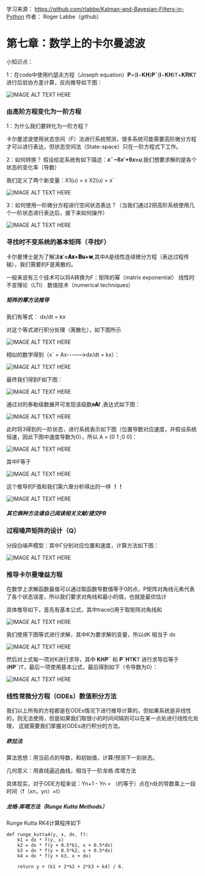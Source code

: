 学习来源：
https://github.com/rlabbe/Kalman-and-Bayesian-Filters-in-Python
作者：
Roger Labbe（github）


# 第七章：数学上的卡尔曼滤波

小知识点：

1：在code中使用约瑟夫方程（Joseph equation）𝐏=(𝐈−𝐊𝐇)𝐏¯(𝐈−𝐊𝐇)𝖳+𝐊𝐑𝐊𝖳 进行后验协方差计算，反向推导如下图：

![IMAGE ALT TEXT HERE](https://github.com/xdwgood/Navigation-and-control/blob/xdwgood-patch-1/123.png)

### 由高阶方程变化为一阶方程

1：为什么我们要转化为一阶方程？

卡尔曼滤波使用状态空间（F）法进行系统预测，很多系统可能需要高阶微分方程才可以进行表达，但状态空间法（State-space）只在一阶方程式下工作。

2：如何转换？  假设给定系统有如下描述：**𝑥¨−6𝑥˙+9𝑥=𝑢**,我们想要求解的是各个状态的变化率（导数）

我们定义了两个新变量：X1(u) = x    X2(u) = x`

![IMAGE ALT TEXT HERE](https://github.com/xdwgood/Navigation-and-control/blob/xdwgood-patch-1/10.png)

3：如何使用一阶微分方程进行空间状态表达？（当我们通过2把高阶系统使用几个一阶状态进行表达后，接下来如何操作）

![IMAGE ALT TEXT HERE](https://github.com/xdwgood/Navigation-and-control/blob/xdwgood-patch-1/11.png)

### 寻找时不变系统的基本矩阵（寻找F）

卡尔曼博士是为了解决**𝐱˙=𝐀𝐱+𝐁𝐮+𝐰**,其中A是线性连续微分方程（表达过程传输），我们需要的F是离散的。

一般来说有三个技术可以将A转换为F：矩阵的幂（matrix exponential）  线性时不变理论（LTI）   数值技术（numerical techniques）

##### 矩阵的幂方法推导

我们有等式： dx/dt = kx

对这个等式进行积分处理（离散化），如下图所示

![IMAGE ALT TEXT HERE](https://github.com/xdwgood/Navigation-and-control/blob/xdwgood-patch-1/12.png)

相似的数学得到（x` = Ax----->dx/dt = kx）：

![IMAGE ALT TEXT HERE](https://github.com/xdwgood/Navigation-and-control/blob/xdwgood-patch-1/13.png)

最终我们得到F如下图：

![IMAGE ALT TEXT HERE](https://github.com/xdwgood/Navigation-and-control/blob/xdwgood-patch-1/14.png)

通过对的泰勒级数展开可发现该级数**𝑒𝐀𝑡** ,表达式如下图：

![IMAGE ALT TEXT HERE](https://github.com/xdwgood/Navigation-and-control/blob/xdwgood-patch-1/15.png)

此时将3得到的一阶状态，进行系统表示如下图（位置导数对应速度，并假设系统恒速，因此下图中速度导数为0），所以 A = [0 1 ;0 0]：

![IMAGE ALT TEXT HERE](https://github.com/xdwgood/Navigation-and-control/blob/xdwgood-patch-1/16.png)

其中F等于

![IMAGE ALT TEXT HERE](https://github.com/xdwgood/Navigation-and-control/blob/xdwgood-patch-1/17.png)

这个推导的F值和我们第六章分析得出的一样 **！！**

![IMAGE ALT TEXT HERE](https://github.com/xdwgood/Navigation-and-control/blob/xdwgood-patch-1/18.png)

##### 其它俩种方法请自己阅读相关文献/提交PR

### 过程噪声矩阵的设计（Q）

分段白噪声模型：其中Γ分别对应位置和速度，计算方法如下图：

![IMAGE ALT TEXT HERE](https://github.com/xdwgood/Navigation-and-control/blob/xdwgood-patch-1/122.png)

### 推导卡尔曼增益方程

在数学上求解函数最值可以通过取函数导数值等于0的点，P矩阵对角线元素代表了各个状态误差，所以我们要求对角线和最小的值，也就是最优估计

具体推导如下，首先有基本公式，其中trace()用于取矩阵对角线和

![IMAGE ALT TEXT HERE](https://github.com/xdwgood/Navigation-and-control/blob/xdwgood-patch-1/124.png)

我们使用下图等式进行求解，其中K为要求解的变量，所以dK 相当于 dx

![IMAGE ALT TEXT HERE](https://github.com/xdwgood/Navigation-and-control/blob/xdwgood-patch-1/125.png)

然后对上式每一项对K进行求导，其中 𝐊𝐇𝐏¯ 和 𝐏¯𝐇𝖳𝐊𝖳 进行求导后等于 (𝐇𝐏¯)𝖳，最后一项使用基本公式，最后得到如下（令导数为0）：

![IMAGE ALT TEXT HERE](https://github.com/xdwgood/Navigation-and-control/blob/xdwgood-patch-1/126.png)

### 线性常微分方程（ODEs）数值积分方法

我们以上所有的方程都是在ODEs情况下进行推导计算的，但如果系统是非线性的，则无法使用，但是如果我们取很小的时间间隔则可以在某一点处进行线性化处理，
这就需要我们掌握对ODEs进行积分的方法。

##### 欧拉法

算法思想：用当前点的导数，和初始值，计算/预测下一刻状态。

几何意义：用直线逼近曲线，相当于一阶龙格·库塔方法

具体现实，对于ODE方程来说：Yn+1 - Yn = （约等于）点在n处的导数乘上一段时间（f（xn，yn）×t）

##### 龙格·库塔方法（Runge Kutta Methods）

Runge Kutta RK4计算程序如下

```
def runge_kutta4(y, x, dx, f):    
    k1 = dx * f(y, x)
    k2 = dx * f(y + 0.5*k1, x + 0.5*dx)
    k3 = dx * f(y + 0.5*k2, x + 0.5*dx)
    k4 = dx * f(y + k3, x + dx)
    
    return y + (k1 + 2*k2 + 2*k3 + k4) / 6.
```

 
